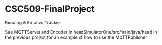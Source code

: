# CSC509-FinalProject
Reading &amp; Emotion Tracker


See MQTTServer and Encoder in headSimulatorOne/src/main/java/head in the
previous project for an example of how to use the MQTTPublisher